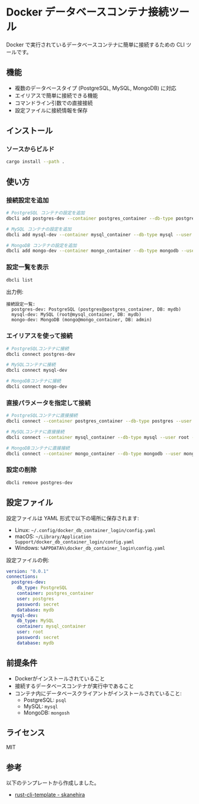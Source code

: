# Docker データベースコンテナ接続ツール

Docker で実行されているデータベースコンテナに簡単に接続するための CLI ツールです。

## 機能

- 複数のデータベースタイプ (PostgreSQL, MySQL, MongoDB) に対応
- エイリアスで簡単に接続できる機能
- コマンドライン引数での直接接続
- 設定ファイルに接続情報を保存

## インストール

### ソースからビルド

```bash
cargo install --path .
```

## 使い方

### 接続設定を追加

```bash
# PostgreSQL コンテナの設定を追加
dbcli add postgres-dev --container postgres_container --db-type postgres --user postgres --password secret --database mydb

# MySQL コンテナの設定を追加
dbcli add mysql-dev --container mysql_container --db-type mysql --user root --password secret --database mydb

# MongoDB コンテナの設定を追加
dbcli add mongo-dev --container mongo_container --db-type mongodb --user mongo --password secret --database admin
```

### 設定一覧を表示

```bash
dbcli list
```

出力例:
```
接続設定一覧:
  postgres-dev: PostgreSQL (postgres@postgres_container, DB: mydb)
  mysql-dev: MySQL (root@mysql_container, DB: mydb)
  mongo-dev: MongoDB (mongo@mongo_container, DB: admin)
```

### エイリアスを使って接続

```bash
# PostgreSQLコンテナに接続
dbcli connect postgres-dev

# MySQLコンテナに接続
dbcli connect mysql-dev

# MongoDBコンテナに接続
dbcli connect mongo-dev
```

### 直接パラメータを指定して接続

```bash
# PostgreSQLコンテナに直接接続
dbcli connect --container postgres_container --db-type postgres --user postgres --password secret --database mydb

# MySQLコンテナに直接接続
dbcli connect --container mysql_container --db-type mysql --user root --password secret --database mydb

# MongoDBコンテナに直接接続
dbcli connect --container mongo_container --db-type mongodb --user mongo --password secret --database admin
```

### 設定の削除

```bash
dbcli remove postgres-dev
```

## 設定ファイル

設定ファイルは YAML 形式で以下の場所に保存されます:

- Linux: `~/.config/docker_db_container_login/config.yaml`
- macOS: `~/Library/Application Support/docker_db_container_login/config.yaml`
- Windows: `%APPDATA%\docker_db_container_login\config.yaml`

設定ファイルの例:

```yaml
version: "0.0.1"
connections:
  postgres-dev:
    db_type: PostgreSQL
    container: postgres_container
    user: postgres
    password: secret
    database: mydb
  mysql-dev:
    db_type: MySQL
    container: mysql_container
    user: root
    password: secret
    database: mydb
```

## 前提条件

- Dockerがインストールされていること
- 接続するデータベースコンテナが実行中であること
- コンテナ内にデータベースクライアントがインストールされていること:
  - PostgreSQL: `psql`
  - MySQL: `mysql`
  - MongoDB: `mongosh`

## ライセンス

MIT

## 参考

以下のテンプレートから作成しました。

- [rust-cli-template - skanehira](https://github.com/skanehira/rust-cli-template)
